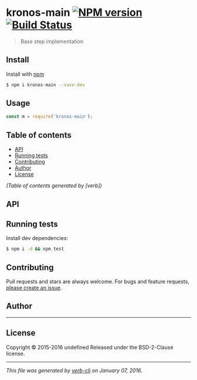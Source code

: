 # kronos-main [![NPM version](https://badge.fury.io/js/kronos-main.svg)](http://badge.fury.io/js/kronos-main)  [![Build Status](https://travis-ci.org/Kronos-Integration/kronos-main.svg)](https://travis-ci.org/Kronos-Integration/kronos-main)

> Base step implementation

## Install

Install with [npm](https://www.npmjs.com/)

```sh
$ npm i kronos-main --save-dev
```

## Usage

```js
const m = require('kronos-main');
```

## Table of contents

<!-- toc -->

* [API](#api)
* [Running tests](#running-tests)
* [Contributing](#contributing)
* [Author](#author)
* [License](#license)

_(Table of contents generated by [verb])_

<!-- tocstop -->

## API

## Running tests

Install dev dependencies:

```sh
$ npm i -d && npm test
```

## Contributing

Pull requests and stars are always welcome. For bugs and feature requests, [please create an issue](https://github.com/Kronos-Integration/kronos-main/issues/new).

## Author

***

<!-- `github`, `github.username`, and `username` variables are undefined -->
<!-- `twitter`, `twitter.username`, and `username` variables are undefined -->

## License

Copyright © 2015-2016 undefined
Released under the BSD-2-Clause license.

***

_This file was generated by [verb-cli](https://github.com/assemble/verb-cli) on January 07, 2016._